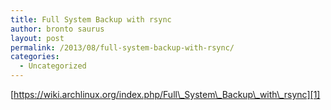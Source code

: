 ```yaml
---
title: Full System Backup with rsync
author: bronto saurus
layout: post
permalink: /2013/08/full-system-backup-with-rsync/
categories:
  - Uncategorized
---
```

[https://wiki.archlinux.org/index.php/Full\_System\_Backup\_with\_rsync][1]

 [1]: https://wiki.archlinux.org/index.php/Full_System_Backup_with_rsync